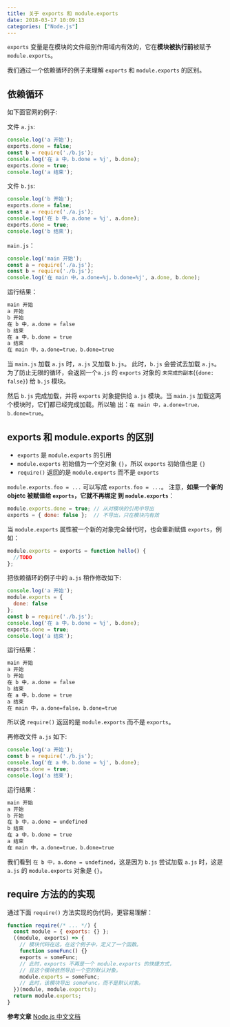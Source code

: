 ```yaml
---
title: 关于 exports 和 module.exports
date: 2018-03-17 10:09:13
categories: ["Node.js"]
---
```


`exports` 变量是在模块的文件级别作用域内有效的，它在**模块被执行前**被赋予 `module.exports`。

<!--more-->

我们通过一个依赖循环的例子来理解 `exports` 和 `module.exports` 的区别。

## 依赖循环

如下面官网的例子:

文件 `a.js`:

```javascript
console.log('a 开始');
exports.done = false;
const b = require('./b.js');
console.log('在 a 中，b.done = %j', b.done);
exports.done = true;
console.log('a 结束');
```

文件 `b.js`:

```javascript
console.log('b 开始');
exports.done = false;
const a = require('./a.js');
console.log('在 b 中，a.done = %j', a.done);
exports.done = true;
console.log('b 结束');
```

`main.js`：

```javascript
console.log('main 开始');
const a = require('./a.js');
const b = require('./b.js');
console.log('在 main 中，a.done=%j，b.done=%j', a.done, b.done);
```

运行结果：

```bash
main 开始
a 开始
b 开始
在 b 中，a.done = false
b 结束
在 a 中，b.done = true
a 结束
在 main 中，a.done=true，b.done=true
```

当 `main.js` 加载 `a.js` 时，`a.js` 又加载 `b.js`。 此时，`b.js` 会尝试去加载 `a.js`。 为了防止无限的循环，会返回一个`a.js`
的 `exports` 对象的 `未完成的副本`(`{done: false}`) 给 `b.js` 模块。

然后 `b.js` 完成加载，并将 `exports` 对象提供给 `a.js` 模块。当 `main.js` 加载这两个模块时，它们都已经完成加载。所以输
出：`在 main 中，a.done=true，b.done=true`。

## exports 和 module.exports 的区别

- `exports` 是 `module.exports` 的引用
- `module.exports` 初始值为一个空对象 `{}`，所以 `exports` 初始值也是 `{}`
- `require()` 返回的是 `module.exports` 而不是 `exports`

`module.exports.foo = ...` 可以写成 `exports.foo = ...`。 注意，**如果一个新的 objetc 被赋值给 `exports`，它就不再绑定
到 `module.exports`**：

```javascript
module.exports.done = true; // 从对模块的引用中导出
exports = { done: false };  // 不导出，只在模块内有效
```

当 `module.exports` 属性被一个新的对象完全替代时，也会重新赋值 `exports`，例如：

```javascript
module.exports = exports = function hello() {
  //TODO
};
```

把依赖循环的例子中的 `a.js` 稍作修改如下:

```javascript
console.log('a 开始');
module.exports = {
  done: false
};
const b = require('./b.js');
console.log('在 a 中，b.done = %j', b.done);
exports.done = true;
console.log('a 结束');
```

运行结果：

```bash
main 开始
a 开始
b 开始
在 b 中，a.done = false
b 结束
在 a 中，b.done = true
a 结束
在 main 中，a.done=false，b.done=true
```

所以说 `require()` 返回的是 `module.exports` 而不是 `exports`。

再修改文件 `a.js` 如下:

```javascript
console.log('a 开始');
const b = require('./b.js');
console.log('在 a 中，b.done = %j', b.done);
exports.done = true;
console.log('a 结束');
```

运行结果：

```bash
main 开始
a 开始
b 开始
在 b 中，a.done = undefined
b 结束
在 a 中，b.done = true
a 结束
在 main 中，a.done=true，b.done=true
```

我们看到 `在 b 中，a.done = undefined`，这是因为 `b.js` 尝试加载 `a.js` 时，这是 `a.js` 的 `module.exports` 对象是 `{}`。

## require 方法的的实现

通过下面 `require()` 方法实现的伪代码，更容易理解：

``` javascript
function require(/* ... */) {
  const module = { exports: {} };
  ((module, exports) => {
    // 模块代码在这。在这个例子中，定义了一个函数。
    function someFunc() {}
    exports = someFunc;
    // 此时，exports 不再是一个 module.exports 的快捷方式，
    // 且这个模块依然导出一个空的默认对象。
    module.exports = someFunc;
    // 此时，该模块导出 someFunc，而不是默认对象。
  })(module, module.exports);
  return module.exports;
}
```

**参考文章** [Node.js 中文文档](http://Node.js.cn/api/modules.html)
